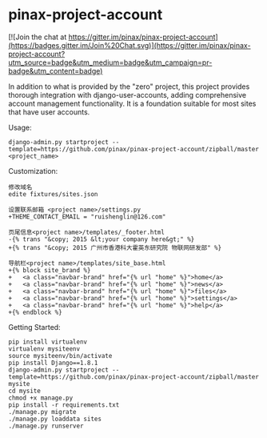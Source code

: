 # pinax-project-account

[![Join the chat at https://gitter.im/pinax/pinax-project-account](https://badges.gitter.im/Join%20Chat.svg)](https://gitter.im/pinax/pinax-project-account?utm_source=badge&utm_medium=badge&utm_campaign=pr-badge&utm_content=badge)

In addition to what is provided by the "zero" project, this project provides
thorough integration with django-user-accounts, adding comprehensive account
management functionality. It is a foundation suitable for most sites that have
user accounts.


Usage:

```
django-admin.py startproject --template=https://github.com/pinax/pinax-project-account/zipball/master <project_name>
```

Customization:


```
修改域名
edite fixtures/sites.json

设置联系邮箱 <project name>/settings.py
+THEME_CONTACT_EMAIL = "ruishenglin@126.com"

页尾信息<project name>/templates/_footer.html
-{% trans "&copy; 2015 &lt;your company here&gt;" %}
+{% trans "&copy; 2015 广州市香港科大霍英东研究院 物联网研发部" %}

导航栏<project name>/templates/site_base.html
+{% block site_brand %}
+	<a class="navbar-brand" href="{% url "home" %}">home</a>
+	<a class="navbar-brand" href="{% url "home" %}">news</a>
+	<a class="navbar-brand" href="{% url "home" %}">files</a>
+	<a class="navbar-brand" href="{% url "home" %}">settings</a>
+	<a class="navbar-brand" href="{% url "home" %}">help</a>
+{% endblock %}
```


Getting Started:

```
pip install virtualenv
virtualenv mysiteenv
source mysiteenv/bin/activate
pip install Django==1.8.1
django-admin.py startproject --template=https://github.com/pinax/pinax-project-account/zipball/master mysite
cd mysite
chmod +x manage.py
pip install -r requirements.txt
./manage.py migrate
./manage.py loaddata sites
./manage.py runserver
```
